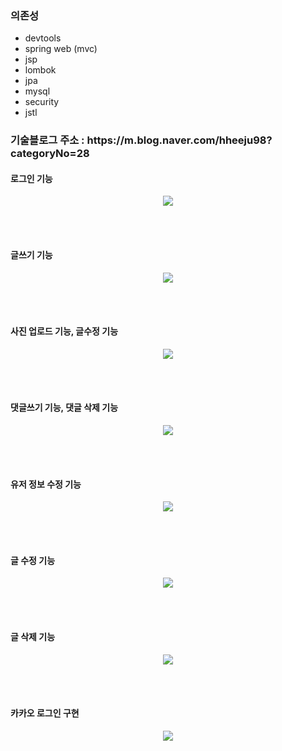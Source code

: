 ### 의존성
- devtools
- spring web (mvc)
- jsp
- lombok
- jpa
- mysql
- security
- jstl

<h3>
기술블로그 주소 : https://m.blog.naver.com/hheeju98?categoryNo=28
</h3>

<h4>로그인 기능</h4>
<p align="center">
<img src="https://user-images.githubusercontent.com/97711699/172685076-c61d3c29-e60a-4bcd-bfb8-8639ef681162.gif">
</p>
<br/><br/>

<h4>글쓰기 기능</h4>
<p align="center">
<img src="https://user-images.githubusercontent.com/97711699/172685825-10e3b774-43ec-4037-86ee-fe0816e2a140.gif">
</p>
<br/><br/>


<h4>사진 업로드 기능, 글수정 기능</h4>
<p align="center">
<img src="https://user-images.githubusercontent.com/97711699/172686012-4bec0276-615e-4abf-804f-f2e982319ab3.gif">
</p>
<br/><br/>


<h4>댓글쓰기 기능, 댓글 삭제 기능</h4>
<p align="center">
<img src="https://user-images.githubusercontent.com/97711699/173753498-0e1def96-61f1-4413-b5b4-545afc886584.gif">
</p>
<br/><br/>


<h4>유저 정보 수정 기능</h4>
<p align="center">
<img src="https://user-images.githubusercontent.com/97711699/173753639-4949fab1-d8d9-4a7d-8dc8-df60ac1c6839.gif">
</p>
<br/><br/>


<h4>글 수정 기능</h4>
<p align="center">
<img src="https://user-images.githubusercontent.com/97711699/173753880-83d7a49d-54a5-434f-a81e-31a116cd6d01.gif">
</p>
<br/><br/>


<h4>글 삭제 기능</h4>
<p align="center">
<img src="https://user-images.githubusercontent.com/97711699/173753927-551b53f1-3a53-473f-95ea-5372c693cc87.gif">
</p>
<br/><br/>


<h4>카카오 로그인 구현</h4>
<p align="center">
<img src="https://user-images.githubusercontent.com/97711699/173789144-8e618db7-9172-487d-9bd1-2932996ad9f7.gif">
</p>






